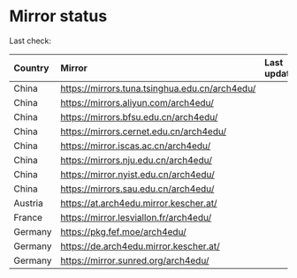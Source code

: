 <script src="./time.js"></script>
# Mirror status
Last check: <script type="text/javascript">localize(1732944072.565954);</script>

|Country|Mirror|Last update|
|:------|:-----|:----------|
|China|https://mirrors.tuna.tsinghua.edu.cn/arch4edu/|<script type="text/javascript">localize(1732905722);</script>|
|China|https://mirrors.aliyun.com/arch4edu/|<script type="text/javascript">localize(1732905722);</script>|
|China|https://mirrors.bfsu.edu.cn/arch4edu/|<script type="text/javascript">localize(1732905722);</script>|
|China|https://mirrors.cernet.edu.cn/arch4edu/|<script type="text/javascript">localize(1732905722);</script>|
|China|https://mirror.iscas.ac.cn/arch4edu/|<script type="text/javascript">localize(1732862643);</script>|
|China|https://mirrors.nju.edu.cn/arch4edu/|<script type="text/javascript">localize(1732862643);</script>|
|China|https://mirror.nyist.edu.cn/arch4edu/|<script type="text/javascript">localize(1732905722);</script>|
|China|https://mirrors.sau.edu.cn/arch4edu/|<script type="text/javascript">localize(1731653531);</script>|
|Austria|https://at.arch4edu.mirror.kescher.at/|<script type="text/javascript">localize(1732905722);</script>|
|France|https://mirror.lesviallon.fr/arch4edu/|<script type="text/javascript">localize(1732905722);</script>|
|Germany|https://pkg.fef.moe/arch4edu/|<script type="text/javascript">localize(1732905722);</script>|
|Germany|https://de.arch4edu.mirror.kescher.at/|<script type="text/javascript">localize(1732905722);</script>|
|Germany|https://mirror.sunred.org/arch4edu/|<script type="text/javascript">localize(1732905722);</script>|

<script src="./tablefilter/tablefilter.js"></script>
<script src="./table.js"></script>